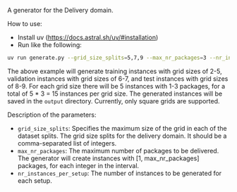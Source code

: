 A generator for the Delivery domain.

How to use:
- Install uv (https://docs.astral.sh/uv/#installation)
- Run like the following:
```bash
uv run generate.py --grid_size_splits=5,7,9 --max_nr_packages=3 --nr_instances_per_setup=5
```

The above example will generate training instances with grid sizes of 2-5, validation instances with grid sizes of 6-7, and test instances with grid sizes of 8-9. For each grid size there will be 5 instances with 1-3 packages, for a total of 5 * 3 = 15 instances per grid size. The generated instances will be saved in the `output` directory. Currently, only square grids are supported.

Description of the parameters:
- `grid_size_splits`: Specifies the maximum size of the grid in each of the dataset splits. The grid size splits for the delivery domain. It should be a comma-separated list of integers.
- `max_nr_packages`: The maximum number of packages to be delivered. The generator will create instances with [1, max_nr_packages] packages, for each integer in the interval.
- `nr_instances_per_setup`: The number of instances to be generated for each setup.


